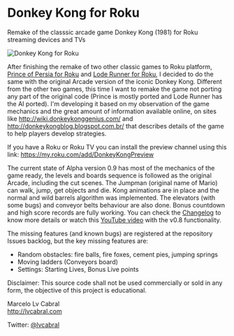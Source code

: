 # Donkey Kong for Roku
Remake of the classsic arcade game Donkey Kong (1981) for Roku streaming devices and TVs

![Donkey Kong for Roku](http://lvcabral.com/images/dk/dk_mosaic.png)

After finishing the remake of two other classic games to Roku platform, [Prince of Persia for Roku](https://github.com/lvcabral/Prince-of-Persia-Roku) and [Lode Runner for Roku](https://github.com/lvcabral/Lode-Runner-Roku), I decided to do the same with the original Arcade version of the iconic Donkey Kong. Different from the other two games, this time I want to remake the game not porting any part of the original code (Prince is mostly ported and Lode Runner has the AI ported). I'm developing it based on my observation of the game mechanics and the great amount of information available online, on sites like http://wiki.donkeykonggenius.com/ and http://donkeykongblog.blogspot.com.br/ that describes details of the game to help players develop strategies.

If you have a Roku or Roku TV you can install the preview channel using this link: https://my.roku.com/add/DonkeyKongPreview

The current state of Alpha version 0.9 has most of the mechanics of the game ready, the levels and boards sequence is followed as the original Arcade, including the cut scenes. The Jumpman (original name of Mario) can walk, jump, get objects and die. Kong animations are in place and the normal and wild barrels algorithm was implemented. The elevators (with some bugs) and conveyor belts behaviour are also done. Bonus countdown and high score records are fully working. You can check the [Changelog](https://github.com/lvcabral/Donkey-Kong-Roku/blob/master/CHANGELOG.md) to know more details or watch this [YouTube video](https://www.youtube.com/watch?v=SgieXHGXH9A) with the v0.8 functionality.

The missing features (and known bugs) are registered at the repository Issues backlog, but the key missing features are:

* Random obstacles: fire balls, fire foxes, cement pies, jumping springs
* Moving ladders (Conveyors board)
* Settings: Starting Lives, Bonus Live points

Disclaimer: This source code shall not be used commercially or sold in any form, the objective of this project is educational.

Marcelo Lv Cabral<br/>
http://lvcabral.com <br/>

Twitter: [@lvcabral](https://twitter.com/lvcabral)
